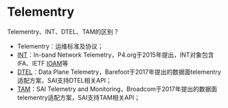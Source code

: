 
# Telementry
Telementry、INT、DTEL、TAM的区别？
- Telementry：运维标准及协议；
- [INT](int.md)：In-band Network Telemetry，P4.org于2015年提出，INT对象包含IFA、IETF [IOAM](https://github.com/CiscoDevNet/iOAM)等
- [DTEL](dtel.md)：Data Plane Telemetry，Barefoot于2017年提出的数据面telementry适配方案，SAI支持DTEL相关API；
- [TAM](tam.md)：SAI Telemetry and Monitoring，Broadcom于2017年提出的数据面telementry适配方案，SAI支持TAM相关API；
